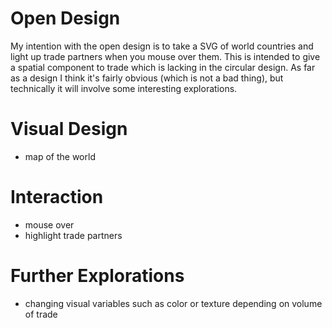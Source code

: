 # Open Design 

My intention with the open design is to take a SVG of world countries and light up trade partners when you mouse over them. This is intended to give a spatial component to trade which is lacking in the circular design. As far as a design I think it's fairly obvious (which is not a bad thing), but technically it will involve some interesting explorations.

# Visual Design

* map of the world

# Interaction

* mouse over
* highlight trade partners

# Further Explorations

* changing visual variables such as color or texture depending on volume of trade
